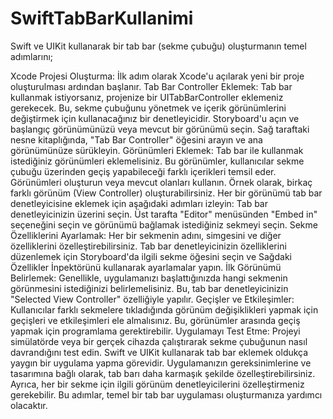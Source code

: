 # SwiftTabBarKullanimi
Swift ve UIKit kullanarak bir tab bar (sekme çubuğu) oluşturmanın temel adımlarını;

Xcode Projesi Oluşturma:
İlk adım olarak Xcode'u açılarak yeni bir proje oluşturulması ardından başlanır.
Tab Bar Controller Eklemek:
Tab bar kullanmak istiyorsanız, projenize bir UITabBarController eklemeniz gerekecek. Bu, sekme çubuğunu yönetmek ve içerik görünümlerini değiştirmek için 
kullanacağınız bir denetleyicidir.
Storyboard'u açın ve başlangıç görünümünüzü veya mevcut bir görünümü seçin.
Sağ taraftaki nesne kitaplığında, "Tab Bar Controller" öğesini arayın ve ana görünümünüze sürükleyin.
Görünümleri Eklemek:
Tab bar ile kullanmak istediğiniz görünümleri eklemelisiniz. Bu görünümler, kullanıcılar sekme çubuğu üzerinden geçiş yapabileceği farklı içerikleri temsil 
eder.
Görünümleri oluşturun veya mevcut olanları kullanın. Örnek olarak, birkaç farklı görünüm (View Controller) oluşturabilirsiniz.
Her bir görünümü tab bar denetleyicisine eklemek için aşağıdaki adımları izleyin:
Tab bar denetleyicinizin üzerini seçin.
Üst tarafta "Editor" menüsünden "Embed in" seçeneğini seçin ve görünümü bağlamak istediğiniz sekmeyi seçin.
Sekme Özelliklerini Ayarlamak:
Her bir sekmenin adını, simgesini ve diğer özelliklerini özelleştirebilirsiniz.
Tab bar denetleyicinizin özelliklerini düzenlemek için Storyboard'da ilgili sekme öğesini seçin ve Sağdaki Özellikler İnpektörünü kullanarak ayarlamalar 
yapın.
İlk Görünümü Belirlemek:
Genellikle, uygulamanızı başlattığınızda hangi sekmenin görünmesini istediğinizi belirlemelisiniz. Bu, tab bar denetleyicinizin "Selected View Controller" 
özelliğiyle yapılır.
Geçişler ve Etkileşimler:
Kullanıcılar farklı sekmelere tıkladığında görünüm değişiklikleri yapmak için geçişleri ve etkileşimleri ele almalısınız. Bu, görünümler arasında geçiş 
yapmak için programlama gerektirebilir.
Uygulamayı Test Etme:
Projeyi simülatörde veya bir gerçek cihazda çalıştırarak sekme çubuğunun nasıl davrandığını test edin.
Swift ve UIKit kullanarak tab bar eklemek oldukça yaygın bir uygulama yapma görevidir. Uygulamanızın gereksinimlerine ve tasarımına bağlı olarak, tab barı
daha karmaşık şekilde özelleştirebilirsiniz. Ayrıca, her bir sekme için ilgili görünüm denetleyicilerini özelleştirmeniz gerekebilir. Bu adımlar, temel bir
tab bar uygulaması oluşturmanıza yardımcı olacaktır.
